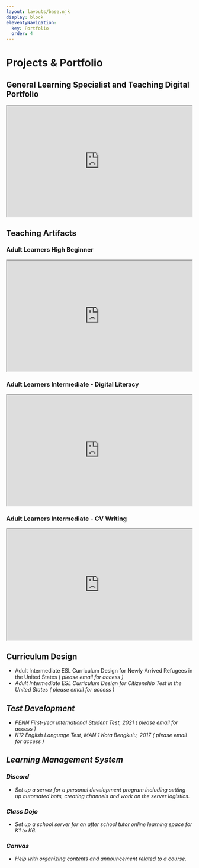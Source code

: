 ```yaml
---
layout: layouts/base.njk
display: block
eleventyNavigation:
  key: Portfolio
  order: 4
---
```


# Projects & Portfolio


## General Learning Specialist and Teaching Digital Portfolio

<div>
    <iframe
        frameborder="1"
        width="500"
        height="300"
        src="https://drive.google.com/file/d/1TpnpgnvoE6WRIJDzTI-uPylts39sWk7e/preview">
    </iframe>
</div>
    
## Teaching Artifacts
### Adult Learners High Beginner
<div>
    <iframe
        frameborder="1"
        width="500"
        height="300"
        src="https://drive.google.com/file/d/17Yq5DT0CdIgCAPsnO0ct4j4miBw9ZeXn/preview">
    </iframe>
</div>

### Adult Learners Intermediate - Digital Literacy
<div>
    <iframe
        frameborder="1"
        width="500"
        height="300"
        src="https://drive.google.com/file/d/1qR9NFWCr7mjAv8JiFA5L3DZYyzD5joIR/preview">
    </iframe>
</div>

### Adult Learners Intermediate - CV Writing
<div>
    <iframe
        frameborder="1"
        width="500"
        height="300"
        src="https://drive.google.com/file/d/1dFgcB_0sL3JLY878Jj0SqsKfGCuN3l0W/preview">
    </iframe>
</div>

## Curriculum Design 
- Adult Intermediate ESL Curriculum Design for Newly Arrived Refugees in the United States
(<em> please email for access <em/>)
- Adult Intermediate ESL Curriculum Design for Citizenship Test in the United States (<em> please email for access <em/>)


## Test Development
- PENN First-year International Student Test, 2021 (<em> please email for access <em/>)
- K12 English Language Test, MAN 1 Kota Bengkulu, 2017 (<em> please email for access <em/>)

## Learning Management System

### Discord
- Set up a server for a personal development program including setting up automated bots, creating channels and work on the server logistics.

### Class Dojo
- Set up a school server for an after school tutor online learning space for K1 to K6. 

### Canvas
- Help with organizing contents and announcement related to a course.
